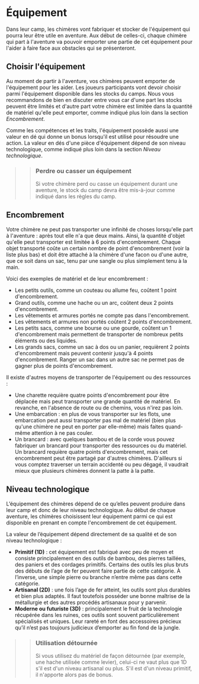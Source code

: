# Équipement

Dans leur camp, les chimères vont fabriquer et stocker de l'équipement qui pourra leur être utile en aventure. Aux début de celles-ci, chaque chimère qui part à l'aventure va pouvoir emporter une partie de cet équipement pour l'aider à faire face aux obstacles qui se présenteront.

## Choisir l'équipement

Au moment de partir à l'aventure, vos chimères peuvent emporter de l'équipement pour les aider. Les joueurs participants vont devoir choisir parmi l'équipement disponible dans les stocks du camps. Nous vous recommandons de bien en discuter entre vous car d'une part les stocks peuvent être limités et d'autre part votre chimère est limitée dans la quantité de matériel qu'elle peut emporter, comme indiqué plus loin dans la section *Encombrement*.

Comme les compétences et les traits, l'équipement possède aussi une valeur en dé qui donne un bonus lorsqu'il est utilisé pour résoudre une action. La valeur en dés d'une pièce d'équipement dépend de son niveau technologique, comme indiqué plus loin dans la section *Niveau technologique*.

>> ### Perdre ou casser un équipement
>>
>> Si votre chimère perd ou casse un équipement durant une aventure, le stock du camp devra être mis-à-jour comme indiqué dans les règles du camp.

## Encombrement

Votre chimère ne peut pas transporter une infinité de choses lorsqu'elle part à l'aventure : après tout elle n'a que deux mains. Ainsi, la quantité d'objet qu'elle peut transporter est limitée à 6 points d'encombrement. Chaque objet transporté coûte un certain nombre de point d'encombrement (voir la liste plus bas) et doit être attaché à la chimère d'une facon ou d'une autre, que ce soit dans un sac, tenu par une sangle ou plus simplement tenu à la main.

Voici des exemples de matériel et de leur encombrement :
* Les petits outils, comme un couteau ou allume feu, coûtent 1 point d'encombrement.
* Grand outils, comme une hache ou un arc, coûtent deux 2 points d'encombrement.
* Les vêtements et armures portés ne compte pas dans l'encombrement.
* Les vêtements et armures non portés coûtent 2 points d'encombrement.
* Les petits sacs, comme une bourse ou une gourde, coûtent un 1 d'encombrement mais permettent de transporter de nombreux petits éléments ou des liquides.
* Les grands sacs, comme un sac à dos ou un panier, requièrent 2 points d'encombrement mais peuvent contenir jusqu'à 4 points d'encombrement. Ranger un sac dans un autre sac ne permet pas de gagner plus de points d'encombrement.

Il existe d'autres moyens de transporter de l'équipement ou des ressources :
* Une charette requière quatre points d'encombrement pour être déplacée mais peut transporter une grande quantité de matériel. En revanche, en l'absence de route ou de chemins, vous n'irez pas loin.
* Une embarcation : en plus de vous transporter sur les flots, une embarcation peut aussi transporter pas mal de matériel (bien plus qu'une chimère ne peut en porter par elle-même) mais faites quand-même attention à ne pas couler.
* Un brancard : avec quelques bambou et de la corde vous pouvez fabriquer un brancard pour transporter des ressources ou du matériel. Un brancard requière quatre points d'encombrement, mais cet encombrement peut être partagé par d'autres chimères. D'ailleurs si vous comptez traverser un terrain accidenté ou peu dégagé, il vaudrait mieux que plusieurs chimères donnent la patte à la patte.

## Niveau technologique

L’équipement des chimères dépend de ce qu’elles peuvent produire dans leur camp et donc de leur niveau technologique. Au début de chaque aventure, les chimères choisissent leur équipement parmi ce qui est disponible en prenant en compte l'encombrement de cet équipement.

La valeur de l’équipement dépend directement de sa qualité et de son niveau technologique :
* **Primitif (1D)** : cet équipement est fabriqué avec peu de moyen et consiste principalement en des outils de bambou, des pierres taillées, des paniers et des cordages primitifs. Certains des outils les plus bruts des débuts de l’age de fer peuvent faire partie de cette catégorie. À l’inverse, une simple pierre ou branche n’entre même pas dans cette catégorie.
* **Artisanal (2D)** : une fois l’age de fer atteint, les outils sont plus durables et bien plus adaptés. Il faut toutefois posséder une bonne maîtrise de la métallurgie et des autres procédés artisanaux pour y parvenir.
* **Moderne ou futuriste (3D)** : principalement le fruit de la technologie récupérée dans les ruines, ces outils sont souvent particulièrement spécialisés et uniques. Leur rareté en font des accessoires précieux qu’il n’est pas toujours judicieux d’emporter au fin fond de la jungle.

>> ### Utilisation détournée
>>
>> Si vous utilisez du matériel de façon détournée (par exemple, une hache utilisée comme levier), celui-ci ne vaut plus que 1D s'il est d'un niveau artisanal ou plus. S'il est d'un niveau primitif, il n'apporte alors pas de bonus.

